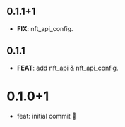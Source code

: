 ## 0.1.1+1

 - **FIX**: nft_api_config.

## 0.1.1

 - **FEAT**: add nft_api & nft_api_config.

# 0.1.0+1

- feat: initial commit 🎉
